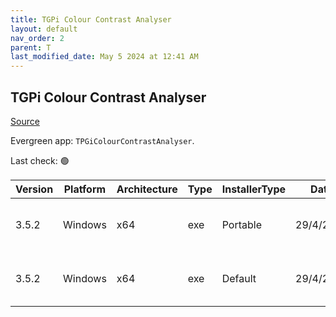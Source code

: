```yaml
---
title: TGPi Colour Contrast Analyser
layout: default
nav_order: 2
parent: T
last_modified_date: May 5 2024 at 12:41 AM
---
```


## TGPi Colour Contrast Analyser

[Source](https://www.tpgi.com/color-contrast-checker/)

Evergreen app: `TPGiColourContrastAnalyser`. 

Last check: 🟢

| Version | Platform | Architecture | Type | InstallerType | Date      | Size     | URI                                                                                                                                                                                          |
| ------- | -------- | ------------ | ---- | ------------- | --------- | -------- | -------------------------------------------------------------------------------------------------------------------------------------------------------------------------------------------- |
| 3.5.2   | Windows  | x64          | exe  | Portable      | 29/4/2024 | 79112680 | [https://github.com/ThePacielloGroup/CCAe/releases/download/v3.5.2/CCA-Portable-x64-3.5.2.exe](https://github.com/ThePacielloGroup/CCAe/releases/download/v3.5.2/CCA-Portable-x64-3.5.2.exe) |
| 3.5.2   | Windows  | x64          | exe  | Default       | 29/4/2024 | 79351352 | [https://github.com/ThePacielloGroup/CCAe/releases/download/v3.5.2/CCA-Setup-x64-3.5.2.exe](https://github.com/ThePacielloGroup/CCAe/releases/download/v3.5.2/CCA-Setup-x64-3.5.2.exe)       |
